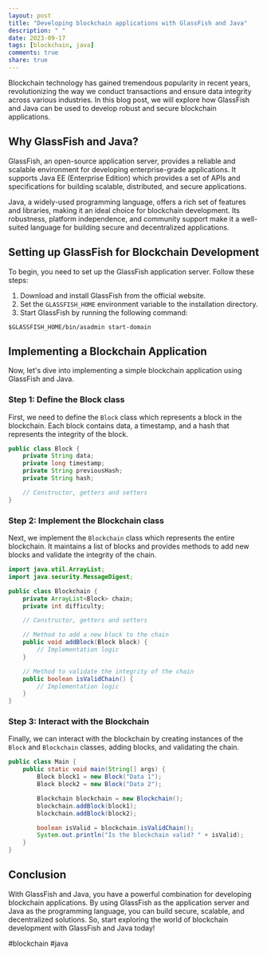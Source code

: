 ```yaml
---
layout: post
title: "Developing blockchain applications with GlassFish and Java"
description: " "
date: 2023-09-17
tags: [blockchain, java]
comments: true
share: true
---
```


Blockchain technology has gained tremendous popularity in recent years, revolutionizing the way we conduct transactions and ensure data integrity across various industries. In this blog post, we will explore how GlassFish and Java can be used to develop robust and secure blockchain applications.

## Why GlassFish and Java?

GlassFish, an open-source application server, provides a reliable and scalable environment for developing enterprise-grade applications. It supports Java EE (Enterprise Edition) which provides a set of APIs and specifications for building scalable, distributed, and secure applications.

Java, a widely-used programming language, offers a rich set of features and libraries, making it an ideal choice for blockchain development. Its robustness, platform independence, and community support make it a well-suited language for building secure and decentralized applications.

## Setting up GlassFish for Blockchain Development

To begin, you need to set up the GlassFish application server. Follow these steps:

1. Download and install GlassFish from the official website.
2. Set the `GLASSFISH_HOME` environment variable to the installation directory.
3. Start GlassFish by running the following command:
```shell
$GLASSFISH_HOME/bin/asadmin start-domain
```

## Implementing a Blockchain Application

Now, let's dive into implementing a simple blockchain application using GlassFish and Java.

### Step 1: Define the Block class

First, we need to define the `Block` class which represents a block in the blockchain. Each block contains data, a timestamp, and a hash that represents the integrity of the block.

```java
public class Block {
    private String data;
    private long timestamp;
    private String previousHash;
    private String hash;

    // Constructor, getters and setters
}
```

### Step 2: Implement the Blockchain class

Next, we implement the `Blockchain` class which represents the entire blockchain. It maintains a list of blocks and provides methods to add new blocks and validate the integrity of the chain.

```java
import java.util.ArrayList;
import java.security.MessageDigest;

public class Blockchain {
    private ArrayList<Block> chain;
    private int difficulty;

    // Constructor, getters and setters

    // Method to add a new block to the chain
    public void addBlock(Block block) {
        // Implementation logic
    }

    // Method to validate the integrity of the chain
    public boolean isValidChain() {
        // Implementation logic
    }
}
```

### Step 3: Interact with the Blockchain

Finally, we can interact with the blockchain by creating instances of the `Block` and `Blockchain` classes, adding blocks, and validating the chain.

```java
public class Main {
    public static void main(String[] args) {
        Block block1 = new Block("Data 1");
        Block block2 = new Block("Data 2");

        Blockchain blockchain = new Blockchain();
        blockchain.addBlock(block1);
        blockchain.addBlock(block2);

        boolean isValid = blockchain.isValidChain();
        System.out.println("Is the blockchain valid? " + isValid);
    }
}
```

## Conclusion

With GlassFish and Java, you have a powerful combination for developing blockchain applications. By using GlassFish as the application server and Java as the programming language, you can build secure, scalable, and decentralized solutions. So, start exploring the world of blockchain development with GlassFish and Java today!

#blockchain #java